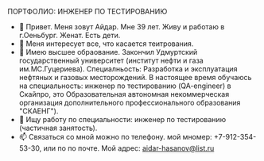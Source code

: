 ПОРТФОЛИО: ИНЖЕНЕР ПО ТЕСТИРОВАНИЮ

- 👋 Привет. Меня зовут Айдар. Мне 39 лет. Живу и работаю в г.Оеньбург. Женат. Есть дети.
- 👀 Меня интересует все, что касается теитрования.
- 🌱 Имею высшее обраование. Закончил Удмуртский государственный университет (институт нефти и газа им.МС.Гуцериева). Специалньость: Разработка и эксплуатация нефтяных и газовых месторождений. В настоящее время обучаюсь на специальность: инженер по тестированию (QA-engineer) в Скайпро, это Образовательная автономная некоммерческая организация дополнительного профессионального образования "СКАЕНГ"). 
- 💞️ Ищу работу по специальности: инженер по тестированию (частичная занятость).
- 📫 Связаться со мной можно по телефону. мой мномер: +7-912-354-53-30, или по по почте. Мой адрес: aidar-hasanov@list.ru
